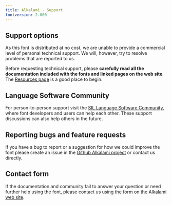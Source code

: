 ```yaml
---
title: Alkalami - Support
fontversion: 2.000
---
```


## Support options

As this font is distributed at no cost, we are unable to provide a commercial level of personal technical support. We will, however, try to resolve problems that are reported to us.

Before requesting technical support, please **carefully read all the documentation included with the fonts and linked pages on the web site**. The [Resources page](resources.md) is a good place to begin.

## Language Software Community

For person-to-person support visit the [SIL Language Software Community](https://community.software.sil.org/c/silfonts), where font developers and users can help each other. These support discussions can also help others in the future.

## Reporting bugs and feature requests

If you have a bug to report or a suggestion for how we could improve the font please create an issue in the [Github Alkalami project](https://github.com/silnrsi/font-alkalami/issues) or contact us directly.

## Contact form

If the documentation and community fail to answer your question or need further help using the font, please contact us using [the form on the Alkalami web site](https://software.sil.org/alkalami/about/contact/).

